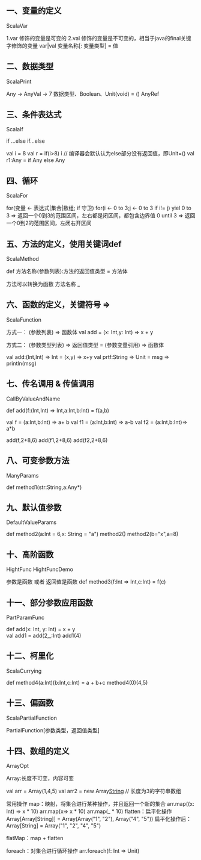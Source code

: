 ## 一、变量的定义
ScalaVar

1.var 修饰的变量是可变的
2.val 修饰的变量是不可变的，相当于java的final关键字修饰的变量
var|val 变量名称[: 变量类型] = 值

## 二、数据类型
ScalaPrint

Any ->
    AnyVal -> 7 数据类型、Boolean、Unit(void) = ()
    AnyRef
    
## 三、条件表达式 
ScalaIf

if ...else if...else

val i = 8
val r = if(i>8) i // 编译器会默认认为else部分没有返回值，即Unit=()
val r1:Any = if Any else Any

## 四、循环
ScalaFor

for(变量 <- 表达式|集合|数组; if 守卫)
for(i <- 0 to 3;j <- 0 to 3 if i!= j)
yiel
0 to 3 => 返回一个0到3的范围区间，左右都是闭区间，都包含边界值
0 until 3 => 返回一个0到2的范围区间，左闭右开区间

## 五、方法的定义，使用关键词def
ScalaMethod

def 方法名称(参数列表):方法的返回值类型 = 方法体

方法可以转换为函数 方法名称 _

## 六、函数的定义，关键符号 =>
ScalaFunction

方式一：
(参数列表) => 函数体
val add = (x: Int,y: Int) => x + y

方式二：
(参数类型列表) => 返回值类型 = (参数变量引用) => 函数体

val add:(Int,Int) => Int = (x,y) => x+y
val prtf:String => Unit = msg => println(msg)

## 七、传名调用 & 传值调用
CallByValueAndName

def add(f:(Int,Int) => Int,a:Int,b:Int) = f(a,b)

val f = (a:Int,b:Int) => a+ b
val f1 = (a:Int,b:Int) => a-b
val f2 = (a:Int,b:Int)=> a*b

add(f,2+8,6)
add(f1,2+8,6)
add(f2,2+8,6)

## 八、可变参数方法
ManyParams

def method1(str:String,a:Any*)

## 九、默认值参数
DefaultValueParams

def method2(a:Int = 6,x: String = "a")
method2()
method2(b="x",a=8)

## 十、高阶函数
HightFunc
HightFuncDemo

参数是函数 或者 返回值是函数
def method3(f:Int => Int,c:Int) = f(c)

## 十一、部分参数应用函数
PartParamFunc

def add(x: Int, y: Int) = x + y  
val add1 = add(2,_:Int)
add1(4)


## 十二、柯里化
ScalaCurrying

def method4(a:Int)(b:Int,c:Int) = a + b+c
method4(0)(4,5)

## 十三、偏函数
ScalaPartialFunction

PartialFunction[参数类型，返回值类型]

## 十四、数组的定义
ArrayOpt

Array:长度不可变，内容可变

val arr = Array(1,4,5)
val arr2 = new Array[String](3) // 长度为3的字符串数组

常用操作
map：映射，将集合进行某种操作，并且返回一个新的集合
      arr.map((x: Int) => x * 10)
      arr.map(x=> x * 10)
      arr.map(_ * 10)
flatten：扁平化操作
       Array[Array[String]] = Array(Array("1", "2"), Array("4", "5"))
       扁平化操作后：
       Array[String] = Array("1", "2", "4", "5")
       
flatMap：map + flatten

foreach：对集合进行循环操作
        arr.foreach(f: Int => Unit)
    


